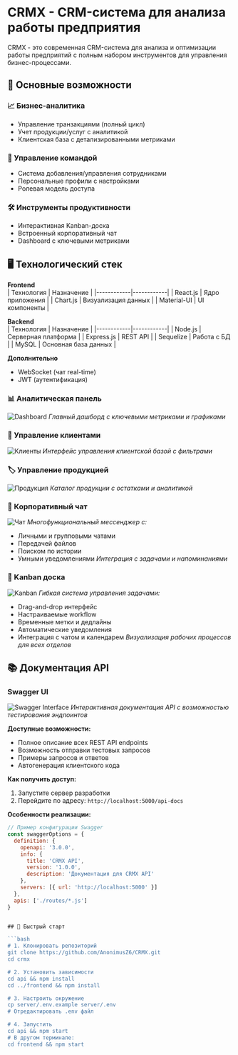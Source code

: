 # CRMX - CRM-система для анализа работы предприятия

CRMX - это современная CRM-система для анализа и оптимизации работы предприятий с полным набором инструментов для управления бизнес-процессами.

## 📌 Основные возможности

### 📈 Бизнес-аналитика
- Управление транзакциями (полный цикл)
- Учет продукции/услуг с аналитикой
- Клиентская база с детализированными метриками

### 👥 Управление командой
- Система добавления/управления сотрудниками
- Персональные профили с настройками
- Ролевая модель доступа

### 🛠 Инструменты продуктивности
- Интерактивная Kanban-доска
- Встроенный корпоративный чат
- Dashboard с ключевыми метриками

## 🖥 Технологический стек

**Frontend**  
| Технология | Назначение |
|------------|------------|
| React.js | Ядро приложения |
| Chart.js | Визуализация данных |
| Material-UI | UI компоненты |

**Backend**  
| Технология | Назначение |
|------------|------------|
| Node.js | Серверная платформа |
| Express.js | REST API |
| Sequelize | Работа с БД |
| MySQL | Основная база данных |

**Дополнительно**  
- WebSocket (чат real-time)
- JWT (аутентификация)

### 📊 Аналитическая панель
![Dashboard](https://github.com/user-attachments/assets/0b9170e7-0adf-49c2-85a5-c6cdca828417)
*Главный дашборд с ключевыми метриками и графиками*

### 👥 Управление клиентами
![Клиенты](https://github.com/user-attachments/assets/d32c9cfc-b176-4ae5-8186-be22fa7f6cfe)
*Интерфейс управления клиентской базой с фильтрами*

### 🏷 Управление продукцией
![Продукция](https://github.com/user-attachments/assets/52589fa1-437d-463c-84c2-27d228b34e42)
*Каталог продукции с остатками и аналитикой*

### 💬 Корпоративный чат
![Чат](https://github.com/user-attachments/assets/ca5ca7ee-ba0a-47cc-94d7-7ecf24b23153)
*Многофункциональный мессенджер с:*
- Личными и групповыми чатами
- Передачей файлов
- Поиском по истории
- Умными уведомлениями
*Интеграция с задачами и напоминаниями*

### 📌 Kanban доска
![Kanban](https://github.com/user-attachments/assets/52fccf01-77cf-4c75-aad8-b73a526494d8)
*Гибкая система управления задачами:*
- Drag-and-drop интерфейс
- Настраиваемые workflow
- Временные метки и дедлайны
- Автоматические уведомления
- Интеграция с чатом и календарем
*Визуализация рабочих процессов для всех отделов*
## 📚 Документация API

### Swagger UI
![Swagger Interface](https://github.com/user-attachments/assets/a5ffadc6-6617-4fd2-8a4f-8d08f3033bf5)
*Интерактивная документация API с возможностью тестирования эндпоинтов*

**Доступные возможности:**
- Полное описание всех REST API endpoints
- Возможность отправки тестовых запросов
- Примеры запросов и ответов
- Автогенерация клиентского кода

**Как получить доступ:**
1. Запустите сервер разработки
2. Перейдите по адресу: `http://localhost:5000/api-docs`

**Особенности реализации:**
```javascript
// Пример конфигурации Swagger
const swaggerOptions = {
  definition: {
    openapi: '3.0.0',
    info: {
      title: 'CRMX API',
      version: '1.0.0',
      description: 'Документация для CRMX API'
    },
    servers: [{ url: 'http://localhost:5000' }]
  },
  apis: ['./routes/*.js']
}


## 🚀 Быстрый старт

```bash
# 1. Клонировать репозиторий
git clone https://github.com/AnonimusZ6/CRMX.git
cd crmx

# 2. Установить зависимости
cd api && npm install
cd ../frontend && npm install

# 3. Настроить окружение
cp server/.env.example server/.env
# Отредактировать .env файл

# 4. Запустить
cd api && npm start
# В другом терминале:
cd frontend && npm start
